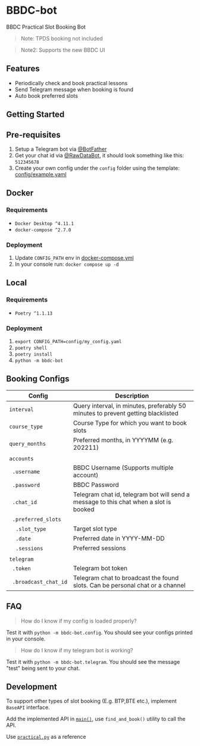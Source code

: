 # BBDC-bot

BBDC Practical Slot Booking Bot

>Note: TPDS booking not included

>Note2: Supports the new BBDC UI

## Features
- Periodically check and book practical lessons
- Send Telegram message when booking is found
- Auto book preferred slots

## Getting Started

## Pre-requisites
1. Setup a Telegram bot via [@BotFather](https://t.me/botfather)
2. Get your chat id via [@RawDataBot](https://t.me/RawDataBot), it should look something like this: `512345678`
3. Create your own config under the `config` folder using the template: [config/example.yaml](config/example.yaml)

## Docker
### Requirements
- `Docker Desktop ^4.11.1`
- `docker-compose ^2.7.0`
### Deployment
1. Update `CONFIG_PATH` env in [docker-compose.yml](docker-compose.yml)
2. In your console run: `docker compose up -d`

## Local
### Requirements
- `Poetry ^1.1.13`
### Deployment
1. `export CONFIG_PATH=config/my_config.yaml`
2. `poetry shell`
3. `poetry install`
4. `python -m bbdc-bot`

## Booking Configs

| Config | Description |
| ------ | ----------- |
| `interval` | Query interval, in minutes, preferably 50 minutes to prevent getting blacklisted |
| `course_type` | Course Type for which you want to book slots |
| `query_months` | Preferred months, in YYYYMM (e.g. 202211) |
||
| `accounts` |
| &nbsp;&nbsp;`.username` | BBDC Username (Supports multiple account) |
| &nbsp;&nbsp;`.password` | BBDC Password |
| &nbsp;&nbsp;`.chat_id` | Telegram chat id, telegram bot will send a message to this chat when a slot is booked |
| &nbsp;&nbsp;`.preferred_slots` |
| &nbsp;&nbsp;&nbsp;&nbsp;`.slot_type` | Target slot type |
| &nbsp;&nbsp;&nbsp;&nbsp;`.date` | Preferred date in YYYY-MM-DD |
| &nbsp;&nbsp;&nbsp;&nbsp;`.sessions` | Preferred sessions |
||
| `telegram` |
| &nbsp;&nbsp;`.token` | Telegram bot token |
| &nbsp;&nbsp;`.broadcast_chat_id` | Telegram chat to broadcast the found slots. Can be personal chat or a channel |

## FAQ
> How do I know if my config is loaded properly?

Test it with `python -m bbdc-bot.config`. You should see your configs printed in your console.

> How do I know if my telegram bot is working?

Test it with `python -m bbdc-bot.telegram`. You should see the message "test" being sent to your chat.

## Development

To support other types of slot booking (E.g. BTP,BTE etc.), implement `BaseAPI` interface.

Add the implemented API in [`main()`](bbdc-bot/main.py), use `find_and_book()` utility to call the API.

Use [`practical.py`](bbdc-bot/api/practical.py) as a reference